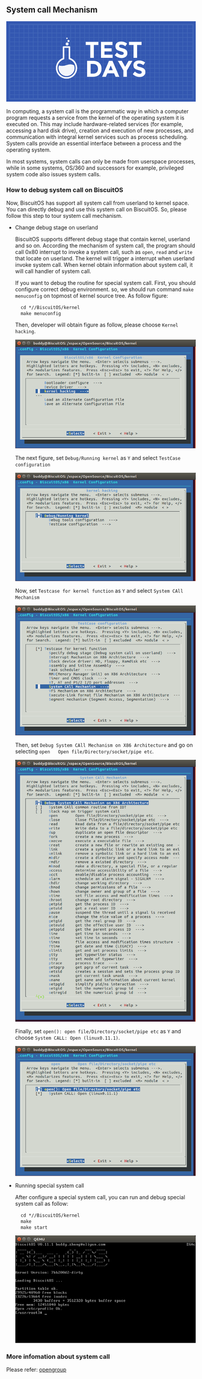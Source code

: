 System call Mechanism
--------------------------------------------------

  ![Alt text](https://github.com/EmulateSpace/PictureSet/blob/master/BiscuitOS/kernel_hacking/testcase/systemcall/TestDays.png)

  In computing, a system call is the programmatic way in which a computer 
  program requests a service from the kernel of the operating system it is 
  executed on. This may include hardware-related services (for example, 
  accessing a hard disk drive), creation and execution of new processes, 
  and communication with integral kernel services such as process scheduling. 
  System calls provide an essential interface between a process and the 
  operating system.

  In most systems, system calls can only be made from userspace processes, 
  while in some systems, OS/360 and successors for example, privileged 
  system code also issues system calls.

### How to debug system call on BiscuitOS

  Now, BiscuitOS has support all system call from userland to kernel space.
  You can directly debug and use this system call on BiscuitOS. So, please
  follow this step to tour system call mechanism.

  * Change debug stage on userland

    BiscuitOS supports different debug stage that contain kernel, userland
    and so on. According the mechanism of system call, the program should
    call 0x80 interrupt to invoke a system call, such as `open`, `read` 
    and `write` that locate on userland. The kernel will trigger a interrupt
    when userland invoke system call. When kernel obtain information about
    system call, it will call handler of system call.

    If you want to debug the routine for special system call. First, you 
    should configure correct debug environment. so, we should run command
    `make menuconfig` on topmost of kernel source tree. As follow figure:

    ```
      cd *//BiscuitOS/kernel
      make menuconfig
    ```

    Then, developer will obtain figure as follow, please choose `Kernel
    hacking`.

    ![Alt text](https://github.com/EmulateSpace/PictureSet/blob/master/BiscuitOS/BiscuitOS_common_Kbuild.png)

    The next figure, set `Debug/Running kernel` as `Y` and select `TestCase
    configuration`

    ![Alt text](https://github.com/EmulateSpace/PictureSet/blob/master/BiscuitOS/kernel_hacking/kernel_hacking.png)

    Now, set `Testcase for kernel function` as `Y` and select `System CAll
    Mechanism`

    ![Alt text](https://github.com/EmulateSpace/PictureSet/blob/master/BiscuitOS/kernel_hacking/testcase/TestCase.png)

    Then, set `Debug System CAll Mechanism on X86 Architecture` and go on
    selecting `open   Open file/Directory/socket/pipe etc`.

    ![Alt text](https://github.com/EmulateSpace/PictureSet/blob/master/BiscuitOS/kernel_hacking/testcase/systemcall/systemcall.png)

    Finally, set `open(): open file/Directory/socket/pipe etc` as `Y`
    and choose `System CALL: Open (linux0.11.1)`.

    ![Alt text](https://github.com/EmulateSpace/PictureSet/blob/master/BiscuitOS/kernel_hacking/testcase/systemcall/open.png)


  * Running special system call

    After configure a special system call, you can run and debug special
    system call as follow:

    ```
      cd *//BiscuitOS/kernel
      make
      make start
    ```

    ![Alt text](https://github.com/EmulateSpace/PictureSet/blob/master/BiscuitOS/kernel_hacking/testcase/systemcall/open_run.png)

### More infomation about system call

   Please refer: [opengroup](http://pubs.opengroup.org/onlinepubs/009695399/functions/open.html "opengroup.org")
